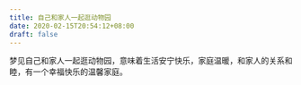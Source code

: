 ```yaml
---
title: 自己和家人一起逛动物园
date: 2020-02-15T20:54:12+08:00
draft: false
---
```


梦见自己和家人一起逛动物园，意味着生活安宁快乐，家庭温暖，和家人的关系和睦，有一个幸福快乐的温馨家庭。<br>
